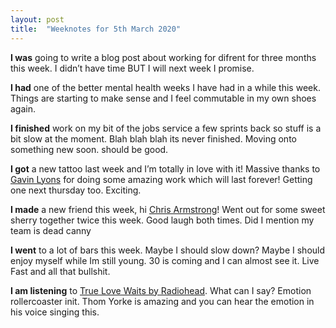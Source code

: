 ```yaml
---
layout: post
title:  "Weeknotes for 5th March 2020"
---
```





**I was** going to write a blog post about working for difrent for three months this week. I didn’t have time BUT I will next week I promise.

**I had** one of the better mental health weeks I have had in a while this week. Things are starting to make sense and I feel commutable in my own shoes again.

**I finished** work on my bit of the jobs service a few sprints back so stuff is a bit slow at the moment. Blah blah blah its never finished. Moving onto something new soon. should be good.

**I got** a new tattoo last week and I’m totally in love with it! Massive thanks to [Gavin Lyons](https://www.instagram.com/gavinlyons88/?hl=en) for doing some amazing work which will last forever! Getting one next thursday too. Exciting.

**I made** a new friend this week, hi [Chris Armstrong](https://twitter.com/ChrisPArmstrong)! Went out for some sweet sherry together twice this week. Good laugh both times. Did I mention my team is dead canny

**I went** to a lot of bars this week. Maybe I should slow down? Maybe I should enjoy myself while Im still young. 30 is coming and I can almost see it. Live Fast and all that bullshit.


**I am listening** to  [True Love Waits by Radiohead](https://open.spotify.com/album/6vuykQgDLUCiZ7YggIpLM9?highlight=spotify:track:01ZpFhrMMqKPVCwyqXneVp). What can I say? Emotion rollercoaster init. Thom Yorke is amazing and you can hear the emotion in his voice singing this.
